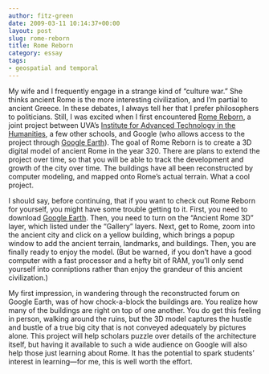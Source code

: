 ```yaml
---
author: fitz-green
date: 2009-03-11 10:14:37+00:00
layout: post
slug: rome-reborn
title: Rome Reborn
category: essay
tags:
- geospatial and temporal
---
```


My wife and I frequently engage in a strange kind of “culture war.” She thinks ancient Rome is the more interesting civilization, and I’m partial to ancient Greece. In these debates, I always tell her that I prefer philosophers to politicians. Still, I was excited when I first encountered [Rome Reborn](http://www.romereborn.virginia.edu/), a joint project between UVA’s [Institute for Advanced Technology in the Humanities](http://www.iath.virginia.edu/), a few other schools, and Google (who allows access to the project through [Google Earth](http://earth.google.com/)). The goal of Rome Reborn is to create a 3D digital model of ancient Rome in the year 320. There are plans to extend the project over time, so that you will be able to track the development and growth of the city over time. The buildings have all been reconstructed by computer modeling, and mapped onto Rome’s actual terrain. What a cool project.




I should say, before continuing, that if you want to check out Rome Reborn for yourself, you might have some trouble getting to it. First, you need to download [Google Earth](http://earth.google.com/). Then, you need to turn on the “Ancient Rome 3D” layer, which listed under the “Gallery” layers. Next, get to Rome, zoom into the ancient city and click on a yellow building, which brings a popup window to add the ancient terrain, landmarks, and buildings. Then, you are finally ready to enjoy the model. (But be warned, if you don’t have a good computer with a fast processor and a hefty bit of RAM, you’ll only send yourself into conniptions rather than enjoy the grandeur of this ancient civilization.)




My first impression, in wandering through the reconstructed forum on Google Earth, was of how chock-a-block the buildings are. You realize how many of the buildings are right on top of one another. You do get this feeling in person, walking around the ruins, but the 3D model captures the hustle and bustle of a true big city that is not conveyed adequately by pictures alone. This project will help scholars puzzle over details of the architecture itself, but having it available to such a wide audience on Google will also help those just learning about Rome. It has the potential to spark students’ interest in learning&mdash;for me, this is well worth the effort.
